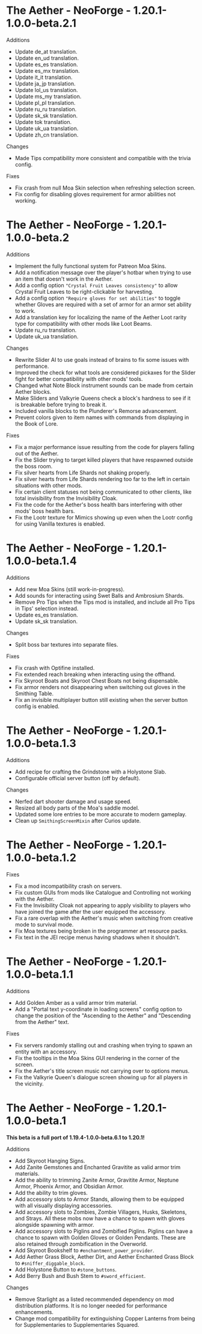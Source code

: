 # The Aether - NeoForge - 1.20.1-1.0.0-beta.2.1

Additions

- Update de_at translation.
- Update en_ud translation.
- Update es_es translation.
- Update es_mx translation.
- Update it_it translation.
- Update ja_jp translation.
- Update lol_us translation.
- Update ms_my translation.
- Update pl_pl translation.
- Update ru_ru translation.
- Update sk_sk translation.
- Update tok translation.
- Update uk_ua translation.
- Update zh_cn translation.

Changes

- Made Tips compatibility more consistent and compatible with the trivia config.

Fixes

- Fix crash from null Moa Skin selection when refreshing selection screen.
- Fix config for disabling gloves requirement for armor abilities not working.

# The Aether - NeoForge - 1.20.1-1.0.0-beta.2

Additions

- Implement the fully functional system for Patreon Moa Skins.
- Add a notification message over the player's hotbar when trying to use an item that doesn't work in the Aether.
- Add a config option `"Crystal Fruit Leaves consistency"` to allow Crystal Fruit Leaves to be right-clickable for harvesting.
- Add a config option `"Require gloves for set abilities"` to toggle whether Gloves are required with a set of armor for an armor set ability to work.
- Add a translation key for localizing the name of the Aether Loot rarity type for compatibility with other mods like Loot Beams.
- Update ru_ru translation.
- Update uk_ua translation.

Changes

- Rewrite Slider AI to use goals instead of brains to fix some issues with performance.
- Improved the check for what tools are considered pickaxes for the Slider fight for better compatibility with other mods' tools.
- Changed what Note Block instrument sounds can be made from certain Aether blocks.
- Make Sliders and Valkyrie Queens check a block's hardness to see if it is breakable before trying to break it.
- Included vanilla blocks to the Plunderer's Remorse advancement.
- Prevent colors given to item names with commands from displaying in the Book of Lore.

Fixes

- Fix a major performance issue resulting from the code for players falling out of the Aether.
- Fix the Slider trying to target killed players that have respawned outside the boss room.
- Fix silver hearts from Life Shards not shaking properly. 
- Fix silver hearts from Life Shards rendering too far to the left in certain situations with other mods.
- Fix certain client statuses not being communicated to other clients, like total invisibility from the Invisibility Cloak.
- Fix the code for the Aether's boss health bars interfering with other mods' boss health bars.
- Fix the Lootr texture for Mimics showing up even when the Lootr config for using Vanilla textures is enabled.

# The Aether - NeoForge - 1.20.1-1.0.0-beta.1.4

Additions

- Add new Moa Skins (still work-in-progress).
- Add sounds for interacting using Swet Balls and Ambrosium Shards.
- Remove Pro Tips when the Tips mod is installed, and include all Pro Tips in Tips' selection instead.
- Update es_es translation.
- Update sk_sk translation.

Changes

- Split boss bar textures into separate files.

Fixes

- Fix crash with Optifine installed.
- Fix extended reach breaking when interacting using the offhand.
- Fix Skyroot Boats and Skyroot Chest Boats not being dispensable. 
- Fix armor renders not disappearing when switching out gloves in the Smithing Table.
- Fix an invisible multiplayer button still existing when the server button config is enabled.

# The Aether - NeoForge - 1.20.1-1.0.0-beta.1.3

Additions

- Add recipe for crafting the Grindstone with a Holystone Slab.
- Configurable official server button (off by default).

Changes

- Nerfed dart shooter damage and usage speed.
- Resized all body parts of the Moa's saddle model.
- Updated some lore entries to be more accurate to modern gameplay.
- Clean up `SmithingScreenMixin` after Curios update.

# The Aether - NeoForge - 1.20.1-1.0.0-beta.1.2

Fixes

- Fix a mod incompatibility crash on servers.
- Fix custom GUIs from mods like Catalogue and Controlling not working with the Aether.
- Fix the Invisibility Cloak not appearing to apply visibility to players who have joined the game after the user equipped the accessory.
- Fix a rare overlap with the Aether's music when switching from creative mode to survival mode.
- Fix Moa textures being broken in the programmer art resource packs.
- Fix text in the JEI recipe menus having shadows when it shouldn't.

# The Aether - NeoForge - 1.20.1-1.0.0-beta.1.1

Additions

- Add Golden Amber as a valid armor trim material.
- Add a "Portal text y-coordinate in loading screens" config option to change the position of the "Ascending to the Aether" and "Descending from the Aether" text.

Fixes

- Fix servers randomly stalling out and crashing when trying to spawn an entity with an accessory.
- Fix the tooltips in the Moa Skins GUI rendering in the corner of the screen.
- Fix the Aether's title screen music not carrying over to options menus.
- Fix the Valkyrie Queen's dialogue screen showing up for all players in the vicinity.

# The Aether - NeoForge - 1.20.1-1.0.0-beta.1

**This beta is a full port of 1.19.4-1.0.0-beta.6.1 to 1.20.1!**

Additions

- Add Skyroot Hanging Signs.
- Add Zanite Gemstones and Enchanted Gravitite as valid armor trim materials.
- Add the ability to trimming Zanite Armor, Gravitite Armor, Neptune Armor, Phoenix Armor, and Obsidian Armor.
- Add the ability to trim gloves.
- Add accessory slots to Armor Stands, allowing them to be equipped with all visually displaying accessories.
- Add accessory slots to Zombies, Zombie Villagers, Husks, Skeletons, and Strays. All these mobs now have a chance to spawn with gloves alongside spawning with armor.
- Add accessory slots to Piglins and Zombified Piglins. Piglins can have a chance to spawn with Golden Gloves or Golden Pendants. These are also retained through zombification in the Overworld.
- Add Skyroot Bookshelf to `#enchantment_power_provider`.
- Add Aether Grass Block, Aether Dirt, and Aether Enchanted Grass Block to `#sniffer_diggable_block`.
- Add Holystone Button to `#stone_buttons`.
- Add Berry Bush and Bush Stem to `#sword_efficient`.

Changes

- Remove Starlight as a listed recommended dependency on mod distribution platforms. It is no longer needed for performance enhancements.
- Change mod compatibility for extinguishing Copper Lanterns from being for Supplementaries to Supplementaries Squared.
